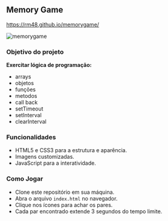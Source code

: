 ## Memory Game
https://rm48.github.io/memorygame/

![memorygame](https://github.com/rm48/memorygame/assets/90143160/1b325a24-cf2f-4006-b898-f64c858ab59b)

### Objetivo do projeto

**Exercitar lógica de programação:**
- arrays
- objetos
- funções
- metodos
- call back
- setTimeout
- setInterval
- clearInterval

### Funcionalidades

- HTML5 e CSS3 para a estrutura e aparência.
- Imagens customizadas.
- JavaScript para a interatividade.



### Como Jogar
- Clone este repositório em sua máquina.
- Abra o arquivo `index.html` no navegador.
- Clique nos ícones para achar os pares.
- Cada par encontrado extende 3 segundos do tempo limite.

